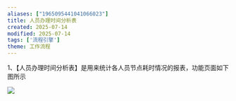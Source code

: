 ```yaml
---
aliases: ["1965095441041066023"]
title: 人员办理时间分析表
created: 2025-07-14
modified: 2025-07-14
tags: ['流程引擎']
theme: 工作流程
---
```


1、【人员办理时间分析表】是用来统计各人员节点耗时情况的报表，功能页面如下图所示

![](https://myhelpdoc.oss-cn-heyuan.aliyuncs.com/mdimages/61f151220499e0d603a1c6d9ad7e2e98.jpg)

